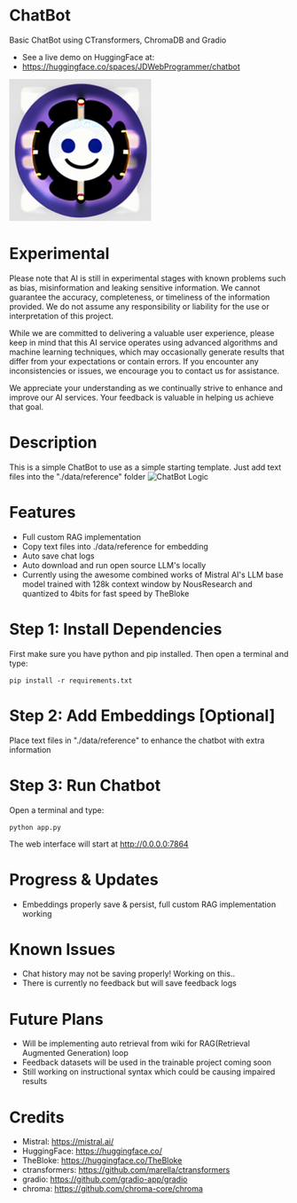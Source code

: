 
# ChatBot
Basic ChatBot using CTransformers, ChromaDB and Gradio
- See a live demo on HuggingFace at:
- https://huggingface.co/spaces/JDWebProgrammer/chatbot

![ChatBot](./assets/chatbot.png "ChatBot")

# Experimental
Please note that AI is still in experimental stages with known problems such as bias, misinformation and leaking sensitive information. We cannot guarantee the accuracy, completeness, or timeliness of the information provided. We do not assume any responsibility or liability for the use or interpretation of this project.

While we are committed to delivering a valuable user experience, please keep in mind that this AI service operates using advanced algorithms and machine learning techniques, which may occasionally generate results that differ from your expectations or contain errors. If you encounter any inconsistencies or issues, we encourage you to contact us for assistance.

We appreciate your understanding as we continually strive to enhance and improve our AI services. Your feedback is valuable in helping us achieve that goal.

# Description
This is a simple ChatBot to use as a simple starting template. Just add text files into the "./data/reference" folder 
![ChatBot Logic](./assets/logic.png "ChatBot Logic")

# Features
- Full custom RAG implementation
- Copy text files into ./data/reference for embedding
- Auto save chat logs
- Auto download and run open source LLM's locally
- Currently using the awesome combined works of Mistral AI's LLM base model trained with 128k context window by NousResearch and quantized to 4bits for fast speed by TheBloke

# Step 1: Install Dependencies
First make sure you have python and pip installed. Then open a terminal and type:
```shell
pip install -r requirements.txt
```


# Step 2: Add Embeddings [Optional]
Place text files in "./data/reference" to enhance the chatbot with extra information

# Step 3: Run Chatbot
Open a terminal and type:
```shell
python app.py
```

The web interface will start at http://0.0.0.0:7864

# Progress & Updates
- Embeddings properly save & persist, full custom RAG implementation working

# Known Issues
- Chat history may not be saving properly! Working on this..
- There is currently no feedback but will save feedback logs

# Future Plans
- Will be implementing auto retrieval from wiki for RAG(Retrieval Augmented Generation) loop
- Feedback datasets will be used in the trainable project coming soon
- Still working on instructional syntax which could be causing impaired results

# Credits
- Mistral: https://mistral.ai/
- HuggingFace: https://huggingface.co/
- TheBloke: https://huggingface.co/TheBloke
- ctransformers: https://github.com/marella/ctransformers
- gradio: https://github.com/gradio-app/gradio
- chroma: https://github.com/chroma-core/chroma

